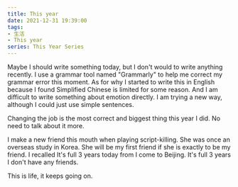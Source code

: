 ```yaml
---
title: This year
date: 2021-12-31 19:39:00
tags: 
- 生活
- This year
series: This Year Series
---
```


Maybe I should write something today, but I don't would to write anything recently. I use a grammar tool named "Grammarly" to help me correct my grammar error this moment. As for why I started to write this in English because I found Simplified Chinese is limited for some reason. And I am difficult to write something about emotion directly. I am trying a new way, although I could just use simple sentences.

Changing the job is the most correct and biggest thing this year I did. No need to talk about it more.

I make a new friend this mouth when playing script-killing. She was once an overseas study in Korea. She will be my first friend if she is exactly to be my friend. I recalled It's full 3 years today from I come to Beijing. It's full 3 years I don't have any friends.
 
This is life, it keeps going on.
